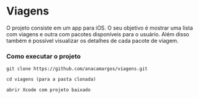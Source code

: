 # Viagens

O projeto consiste em um app para iOS. O seu objetivo é mostrar uma lista com viagens e outra com pacotes disponíveis para o usuário. Além disso também é possível visualizar os detalhes de cada pacote de viagem.

### Como executar o projeto

``````
git clone https://github.com/anacamargos/viagens.git

cd viagens (para a pasta clonada)

abrir Xcode com projeto baixado
``````
